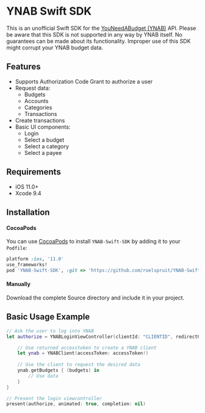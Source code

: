 # YNAB Swift SDK
This is an unofficial Swift SDK for the [YouNeedABudget (YNAB)](https://www.youneedabudget.com) API. Please be aware that this SDK is not supported in any way by YNAB itself. No guarantees can be made about its functionality. Improper use of this SDK might corrupt your YNAB budget data.

## Features

- Supports Authorization Code Grant to authorize a user
- Request data:
	- Budgets
	- Accounts
	- Categories
	- Transactions
- Create transactions
- Basic UI components:
	- Login
	- Select a budget
	- Select a category
	- Select a payee

## Requirements

- iOS 11.0+
- Xcode 9.4

## Installation
#### CocoaPods
You can use [CocoaPods](http://cocoapods.org/) to install `YNAB-Swift-SDK` by adding it to your `Podfile`:

```ruby
platform :ios, '11.0'
use_frameworks!
pod 'YNAB-Swift-SDK', :git => 'https://github.com/roelspruit/YNAB-Swift-SDK.git'
```
#### Manually
Download the complete Source directory and include it in your project.

## Basic Usage Example
``` Swift
// Ask the user to log into YNAB
let authorize = YNABLoginViewController(clientId: "CLIENTID", redirectUri: "REDIRECTURL") { (accessToken) in

	// Use returned accesstoken to create a YNAB client
	let ynab = YNABClient(accessToken: accessToken!)
	    
	// Use the client to request the desired data
	ynab.getBudgets { (budgets) in
	    // Use data
	}
}

// Present the login viewcontroller        
present(authorize, animated: true, completion: nil)
```
